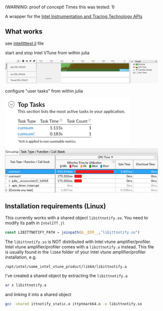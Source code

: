 
(WARNING: proof of concept! Times this was tested: 1)

A wrapper for the [Intel Instrumentation and Tracing Technology APIs](https://software.intel.com/en-us/vtune-help-instrumentation-and-tracing-technology-apis)

## What works

see [intelitttest.jl](examples/intelitttest.jl) file

start and stop Intel VTune from within julia

![pauseresume.png](pics/pauseresume.png)

configure "user tasks" from within julia

![toptasks.png](pics/toptasks.png)
![taskgrouping.png](pics/taskgrouping.png)

## Installation requirements (Linux)

This currently works with a shared object `libittnotify.so`. You need to modify its path in `IntelITT.jl`

```julia
const LIBITTNOTIFY_PATH = joinpath(@__DIR__,"libittnotify.so")
```

The `libittnotify.so` is NOT distributed with Intel vtune amplifier/profiler.
Intel vtune amplifier/profiler comes with a `libittnotify.a` instead.
This file is usually found in the `lib64` folder of your Intel vtune amplifier/profiler installation, e.g.

```
/opt/intel/some_intel_vtune_product/lib64/libittnotify.a
```

I've created a shared object by extracting the `libittnotify.a`

```bash
ar x libittnotify.a
```

and linking it into a shared object

```bash
gcc -shared ittnotify_static.o ittptmark64.o -o libittnotify.so
```
